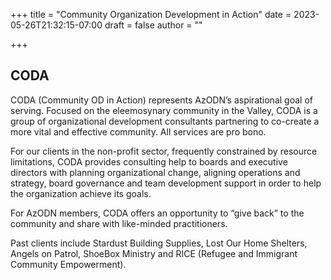 +++
title = "Community Organization Development in Action"
date = 2023-05-26T21:32:15-07:00
draft = false
author = ""

+++

## CODA

CODA (Community OD in Action) represents AzODN’s aspirational goal of serving. Focused on the eleemosynary community in the Valley, CODA is a group of organizational development consultants partnering to co-create a more vital and effective community. All services are pro bono.

For our clients in the non-profit sector, frequently constrained by resource limitations, CODA provides consulting help to boards and executive directors with planning organizational change, aligning operations and strategy, board governance and team development support in order to help the organization achieve its goals.

For AzODN members, CODA offers an opportunity to “give back” to the community and share with like-minded practitioners.

Past clients include Stardust Building Supplies, Lost Our Home Shelters, Angels on Patrol, ShoeBox Ministry and RICE (Refugee and Immigrant Community Empowerment).
